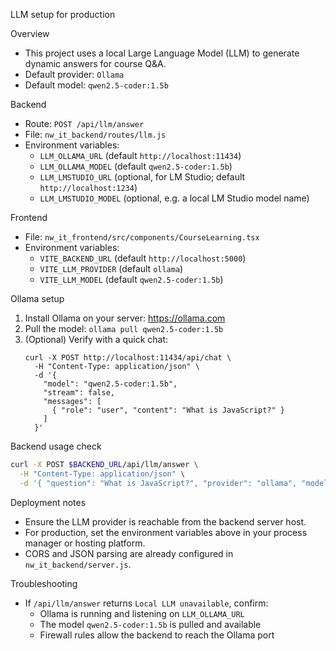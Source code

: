 LLM setup for production

Overview
- This project uses a local Large Language Model (LLM) to generate dynamic answers for course Q&A.
- Default provider: `Ollama`
- Default model: `qwen2.5-coder:1.5b`

Backend
- Route: `POST /api/llm/answer`
- File: `nw_it_backend/routes/llm.js`
- Environment variables:
  - `LLM_OLLAMA_URL` (default `http://localhost:11434`)
  - `LLM_OLLAMA_MODEL` (default `qwen2.5-coder:1.5b`)
  - `LLM_LMSTUDIO_URL` (optional, for LM Studio; default `http://localhost:1234`)
  - `LLM_LMSTUDIO_MODEL` (optional, e.g. a local LM Studio model name)

Frontend
- File: `nw_it_frontend/src/components/CourseLearning.tsx`
- Environment variables:
  - `VITE_BACKEND_URL` (default `http://localhost:5000`)
  - `VITE_LLM_PROVIDER` (default `ollama`)
  - `VITE_LLM_MODEL` (default `qwen2.5-coder:1.5b`)

Ollama setup
1. Install Ollama on your server: https://ollama.com
2. Pull the model: `ollama pull qwen2.5-coder:1.5b`
3. (Optional) Verify with a quick chat:
   ```
   curl -X POST http://localhost:11434/api/chat \
     -H "Content-Type: application/json" \
     -d '{
       "model": "qwen2.5-coder:1.5b",
       "stream": false,
       "messages": [
         { "role": "user", "content": "What is JavaScript?" }
       ]
     }'
   ```

Backend usage check
```bash
curl -X POST $BACKEND_URL/api/llm/answer \
  -H "Content-Type: application/json" \
  -d '{ "question": "What is JavaScript?", "provider": "ollama", "model": "qwen2.5-coder:1.5b" }'
```

Deployment notes
- Ensure the LLM provider is reachable from the backend server host.
- For production, set the environment variables above in your process manager or hosting platform.
- CORS and JSON parsing are already configured in `nw_it_backend/server.js`.

Troubleshooting
- If `/api/llm/answer` returns `Local LLM unavailable`, confirm:
  - Ollama is running and listening on `LLM_OLLAMA_URL`
  - The model `qwen2.5-coder:1.5b` is pulled and available
  - Firewall rules allow the backend to reach the Ollama port

